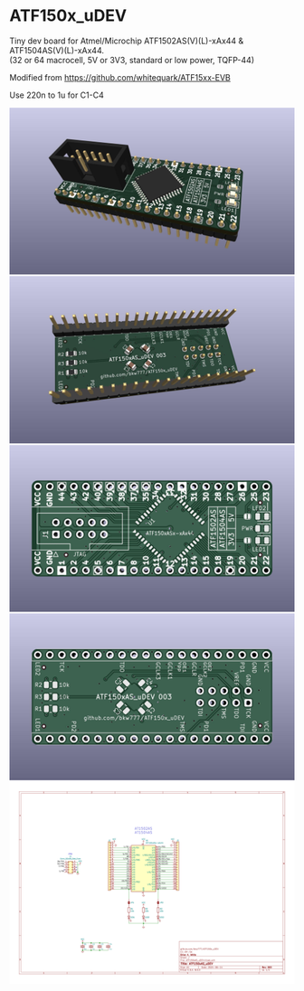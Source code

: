 # ATF150x_uDEV

Tiny dev board for Atmel/Microchip ATF1502AS(V)(L)-xAx44 & ATF1504AS(V)(L)-xAx44.  
(32 or 64 macrocell, 5V or 3V3, standard or low power, TQFP-44)

Modified from https://github.com/whitequark/ATF15xx-EVB

Use 220n to 1u for C1-C4

![](PCB/out/ATF150xAS_uDEV.jpg)
![](PCB/out/ATF150xAS_uDEV.2.jpg)
![](PCB/out/ATF150xAS_uDEV.top.jpg)
![](PCB/out/ATF150xAS_uDEV.bot.jpg)
![](PCB/out/ATF150xAS_uDEV.svg)

<!--
## Programming  
Still a work in progress.  
Some links to investigate further.  

https://github.com/roscopeco/atfprog-tools

https://github.com/hackup/ATF2FT232HQ

https://snowgoons.ro/posts/2020-11-25-atf15xx-vhdl-development-for-cheap/

openocd docs are confusing.  
Need actual example commands to start from...  
`openocd -c "adapter driver list"`

-->